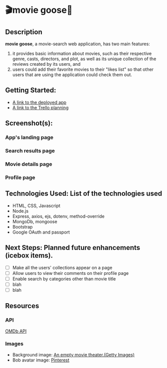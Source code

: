 # 🎬movie goose🐥

## Description

**movie goose**, a movie-search web application, has two main features: 
1) it provides basic information about movies, such as their respective genre, casts, directors, and plot, as well as its unique collection of the reviews created by its users, and
2) users could add their favorite movies to their "likes list" so that other users that are using the application could check them out. 


## Getting Started: 
- [A link to the deployed app](https://movie-goose.herokuapp.com)
- [A link to the Trello planning](https://trello.com/b/dnfntKkm/unit2-project)

## Screenshot(s): 

### App's landing page

### Search results page

### Movie details page

### Profile page


## Technologies Used: List of the technologies used
- HTML, CSS, Javascript
- Node.js
- Express, axios, ejs, dotenv, method-override
- MongoDb, mongoose
- Bootstrap
- Google OAuth and passport 


## Next Steps: Planned future enhancements (icebox items).
- [ ] Make all the users' collections appear on a page
- [ ] Allow users to view their comments on their profile page
- [ ] Enable search by categories other than movie title
- [ ] blah
- [ ] blah

## Resources
### API

[OMDb API](https://www.omdbapi.com/)

### Images
- Background image: [An empty movie theater.(Getty Images)](https://www.wbur.org/hereandnow/2020/12/14/movie-theaters-streaming-service)
- Bob avatar image: [Pinterest](https://i.pinimg.com/originals/75/10/a2/7510a2b625b9d40531c13d7a07156f15.jpg)
